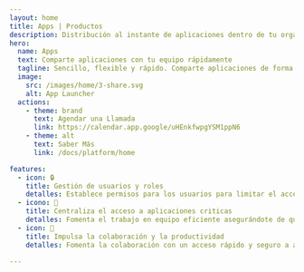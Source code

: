 ```yaml
---
layout: home
title: Apps | Productos
description: Distribución al instante de aplicaciones dentro de tu organización, de forma segura.
hero:
  name: Apps
  text: Comparte aplicaciones con tu equipo rápidamente
  tagline: Sencillo, flexible y rápido. Comparte aplicaciones de forma segura en el panel de Aplicaciones con tus equipos en un solo clic.
  image:
    src: /images/home/3-share.svg
    alt: App Launcher
  actions:
    - theme: brand
      text: Agendar una Llamada
      link: https://calendar.app.google/uHEnkfwpgYSM1ppN6
    - theme: alt
      text: Saber Más
      link: /docs/platform/home

features:
  - icon: 🔒
    title: Gestión de usuarios y roles
    detalles: Establece permisos para los usuarios para limitar el acceso a las aplicaciones con control programático.
  - icono: 🏢
    title: Centraliza el acceso a aplicaciones criticas
    detalles: Fomenta el trabajo en equipo eficiente asegurándote de que tu personal tenga las herramientas adecuadas, con fácil acceso.
  - icon: 🚀
    title: Impulsa la colaboración y la productividad
    detalles: Fomenta la colaboración con un acceso rápido y seguro a aplicaciones esenciales. El módulo de aplicaciones de Netzo promueve un trabajo en equipo eficiente, facilitando la colaboración entre tus equipos y aumentando la productividad.

---
```


<script setup>
import BannerCta from '@theme/components/banners/BannerCta.vue'
import Footer from '@theme/components/Footer.vue'
import locale from '@theme/../../locales/es'
</script>

<section class="mt-32">
  <BannerCta v-bind="locale.home.sectionBannerCta" />

  <!-- <NewsLetter /> -->

  <Footer v-bind="locale.footer" />
</section>


